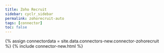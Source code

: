 ```yaml
---
title: Zoho Recruit
sidebar: cyclr_sidebar
permalink: zohorecruit-auto
tags: [connector]
toc: false
---
```

{% assign connectordata = site.data.connectors-new.connector-zohorecruit %}
{% include connector-new.html %}	